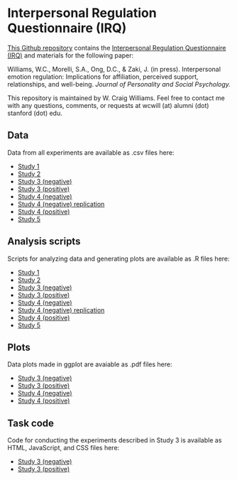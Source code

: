 # Interpersonal Regulation Questionnaire (IRQ)

[This Github repository](https://github.com/wcwill/InterpersonalRegulationQuestionnaire) contains the [Interpersonal Regulation Questionnaire (IRQ)](https://github.com/wcwill/InterpersonalRegulationQuestionnaire/blob/master/IRQ_01_2018.pdf) and materials for the following paper:

Williams, W.C., Morelli, S.A., Ong, D.C., & Zaki, J. (in press). Interpersonal emotion regulation: Implications for affiliation, perceived support, relationships, and well-being. <i>Journal of Personality and Social Psychology.</i>

This repository is maintained by W. Craig Williams. Feel free to contact me with any questions, comments, or requests at wcwill (at) alumni (dot) stanford (dot) edu.

## Data

Data from all experiments are available as .csv files here:
  - [Study 1](https://github.com/wcwill/InterpersonalRegulationQuestionnaire/tree/master/study1/data)
  - [Study 2](https://github.com/wcwill/InterpersonalRegulationQuestionnaire/tree/master/study2/data)
  - [Study 3 (negative)](https://github.com/wcwill/InterpersonalRegulationQuestionnaire/tree/master/study3_negative/data)
  - [Study 3 (positive)](https://github.com/wcwill/InterpersonalRegulationQuestionnaire/tree/master/study3_positive/data)
  - [Study 4 (negative)](https://github.com/wcwill/InterpersonalRegulationQuestionnaire/tree/master/study4_negative/data)
  - [Study 4 (negative) replication](https://github.com/wcwill/InterpersonalRegulationQuestionnaire/tree/master/study4_negative_replication/data)
  - [Study 4 (positive)](https://github.com/wcwill/InterpersonalRegulationQuestionnaire/tree/master/study4_positive/data)
  - [Study 5](https://github.com/wcwill/InterpersonalRegulationQuestionnaire/tree/master/study5/data)

## Analysis scripts

Scripts for analyzing data and generating plots are available as .R files here:
  - [Study 1](https://github.com/wcwill/InterpersonalRegulationQuestionnaire/tree/master/study1/scripts)
  - [Study 2](https://github.com/wcwill/InterpersonalRegulationQuestionnaire/tree/master/study2/scripts)
  - [Study 3 (negative)](https://github.com/wcwill/InterpersonalRegulationQuestionnaire/tree/master/study3_negative/scripts)
  - [Study 3 (positive)](https://github.com/wcwill/InterpersonalRegulationQuestionnaire/tree/master/study3_positive/scripts)
  - [Study 4 (negative)](https://github.com/wcwill/InterpersonalRegulationQuestionnaire/tree/master/study4_negative/scripts)
  - [Study 4 (negative) replication](https://github.com/wcwill/InterpersonalRegulationQuestionnaire/tree/master/study4_negative_replication/scripts)
  - [Study 4 (positive)](https://github.com/wcwill/InterpersonalRegulationQuestionnaire/tree/master/study4_positive/scripts)
  - [Study 5](https://github.com/wcwill/InterpersonalRegulationQuestionnaire/tree/master/study5/scripts)

## Plots

Data plots made in ggplot are avaiable as .pdf files here:
  - [Study 3 (negative)](https://github.com/wcwill/InterpersonalRegulationQuestionnaire/tree/master/study3_negative/plots)
  - [Study 3 (positive)](https://github.com/wcwill/InterpersonalRegulationQuestionnaire/tree/master/study3_positive/plots)
  - [Study 4 (negative)](https://github.com/wcwill/InterpersonalRegulationQuestionnaire/tree/master/study4_negative/plots)
  - [Study 4 (positive)](https://github.com/wcwill/InterpersonalRegulationQuestionnaire/tree/master/study4_positive/plots)

## Task code

Code for conducting the experiments described in Study 3 is available as HTML, JavaScript, and CSS files here:
  - [Study 3 (negative)](https://github.com/wcwill/InterpersonalRegulationQuestionnaire/tree/master/study3_negative/task)
  - [Study 3 (positive)](https://github.com/wcwill/InterpersonalRegulationQuestionnaire/tree/master/study3_positive/task)
